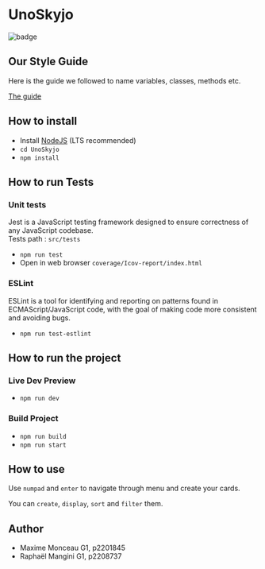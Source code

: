 # UnoSkyjo
![badge](https://img.shields.io/endpoint?url=https://gist.githubusercontent.com/Ladif1/c61a425abff1acf2a6adee3c70c79346/raw/df67fa4f217209c3347c714d8d1bd32962a5d2df/jest-coverage-comment__main.json)

## Our Style Guide
Here is the guide we followed to name variables, classes, methods etc.

[The guide](https://basarat.gitbook.io/typescript/styleguide)

## How to install
- Install [NodeJS](https://nodejs.org/) (LTS recommended)
- `cd UnoSkyjo`
- `npm install`

## How to run Tests
### Unit tests
Jest is a JavaScript testing framework designed to ensure correctness of any JavaScript codebase.  
Tests path : `src/tests`

- `npm run test`
- Open in web browser `coverage/Icov-report/index.html`

### ESLint
ESLint is a tool for identifying and reporting on patterns found in ECMAScript/JavaScript code, with the goal of making code more consistent and avoiding bugs.
- `npm run test-estlint`

## How to run the project
### Live Dev Preview
- `npm run dev`

### Build Project
- `npm run build`
- `npm run start`

## How to use
Use `numpad` and `enter` to navigate through menu and create your cards.

You can `create`, `display`, `sort` and `filter` them.

## Author
- Maxime Monceau G1, p2201845
- Raphaël Mangini G1, p2208737
